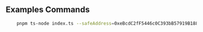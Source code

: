 ## Examples Commands
```bash
	pnpm ts-node index.ts --safeAddress=0xeBcdC2fF5446c0C393bB57919B1887f36e53C8d8 --tx --to=<some_address>
```